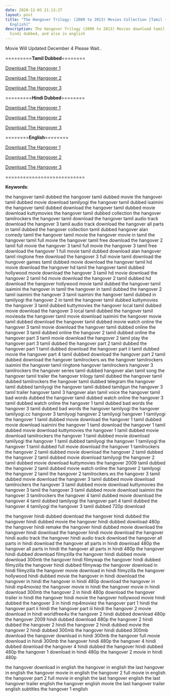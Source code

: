 ```yaml
---
date: 2020-12-03 21:13:27
layout: post
title: "The Hangover Trilogy: (2009 to 2013) Movies Collection [Tamil + Hindi +
  English]"
description: The Hangover Trilogy (2009 to 2013) Movies download tamil dubbed,
  hindi dubbed, and also in english
---
```

Movie Will Updated December 4 Please Wait..

\=========**Tamil Dubbed**========

[Download The Hangover 1](http://hd.isaiminiweb.online/)

[Download The Hangover 2](http://hd.isaiminiweb.online/)

[Download The Hangover 3](http://hd.isaiminiweb.online/)

\=========**Hindi Dubbed**========

[Download The Hangover 1](http://hd.isaiminiweb.online/)

[Download The Hangover 2](http://hd.isaiminiweb.online/)

[Download The Hangover 3](http://hd.isaiminiweb.online/)

\========**English**========

[Download The Hangover 1](http://hd.isaiminiweb.online/)

[Download The Hangover 2](http://hd.isaiminiweb.online/)

[Download The Hangover 3](http://hd.isaiminiweb.online/)

\===========================

**Keywords**:

the hangover tamil dubbed
the hangover tamil dubbed movie
the hangover tamil dubbed movie download tamilyogi
the hangover tamil dubbed isaimini
the hangover tamil dubbed download
the hangover tamil dubbed movie download kuttymovies
the hangover tamil dubbed collection
the hangover tamilrockers
the hangover tamil download
the hangover tamil audio track download
the hangover 3 tamil audio track download
the hangover all parts in tamil dubbed
the hangover collection tamil dubbed
hangover alan comedy tamil
the hangover tamil movie
the hangover movie in tamil
the hangover tamil full movie
the hangover tamil free download
the hangover 2 tamil full movie
the hangover 3 tamil full movie
the hangover 3 tamil free download
the hangover 1 full movie tamil dubbed download
alan hangover tamil ringtone free download
the hangover 3 full movie tamil download
the hungover games tamil dubbed movie download
the hangover tamil hd movie download
the hangover hd tamil
the hangover tamil dubbed hollywood movie download
the hangover 3 tamil hd movie download
the hangover 2 tamil hd movie download
the hangover 2 tamil dubbed hd download
the hangover hollywood movie tamil dubbed
the hangover tamil isaimini
the hangover in tamil
the hangover in tamil dubbed
the hangover 2 tamil isaimini
the hangover 3 tamil isaimini
the hangover tamil dubbed in tamilyogi
the hangover 2 in tamil
the hangover tamil dubbed kuttymovies
the hangover 3 tamil dubbed kuttymovies
the hangover local tamil dubbed movie download
the hangover 3 local tamil dubbed
the hangover tamil moviesda
the hangover tamil movie download isaimini
the hangover movie tamil dubbed download
the hangover tamil dubbed movie watch online
the hangover 3 tamil movie download
the hangover tamil dubbed online
the hangover 3 tamil dubbed online
the hangover 2 tamil dubbed online
the hangover part 3 tamil movie download
the hangover 2 tamil play
the hangover part 3 tamil dubbed
the hangover part 2 tamil dubbed
the hangover part 1 tamil dubbed download
the hangover part ii tamil dubbed movie
the hangover part 4 tamil dubbed download
the hangover part 2 tamil dubbed download
the hangover tamilrockers.ws
the hangover tamilrockers isaimini
the hangover tamil ringtone
hangover tamilrockers
hangover 3 tamilrockers
the hangover series tamil dubbed
hangover alan tamil song
the hangover tamil trailer
the hangover trilogy tamil dubbed
the hangover tamil dubbed tamilrockers
the hangover tamil dubbed telegram
the hangover tamil dubbed tamilyogi
the hangover tamil dubbed tamilgun
the hangover 3 tamil trailer
hangover tamil 3
hangover alan tamil voice
the hangover tamil bad words dubbed
the hangover tamil dubbed watch online
the hangover 3 tamil dubbed watch online
the hangover 1 tamil dubbed bad words
the hangover 3 tamil dubbed bad words
the hangover tamilyogi
the hangover tamilyogi.cc
hangover 3 tamilyogi
hangover 2 tamilyogi
hangover 1 tamilyogi
the hangover 1 tamil dubbed movie download
the hangover 1 tamil dubbed movie download isaimini
the hangover 1 tamil download
the hangover 1 tamil dubbed movie download kuttymovies
the hangover 1 tamil dubbed movie download tamilrockers
the hangover 1 tamil dubbed movie download tamilyogi
the hangover 1 tamil dubbed tamilyogi
the hangover 1 tamilyogi
the hangover 1 tamil dubbed full movie download
the hangover 1 tamilrockers
the hangover 2 tamil dubbed movie download
the hangover 2 tamil dubbed
the hangover 2 tamil dubbed movie download tamilyogi
the hangover 2 tamil dubbed movie download kuttymovies
the hangover 2009 tamil dubbed
the hangover 2 tamil dubbed movie watch online
the hangover 2 tamilyogi
the hangover 2 tamil
the hangover 2 tamilrockers.ws
the hangover 3 tamil dubbed movie download
the hangover 3 tamil dubbed movie download tamilrockers
the hangover 3 tamil dubbed movie download kuttymovies
the hangover 3 tamil
the hangover 3 tamil dubbed movie download isaimini
the hangover 3 tamilrockers
the hangover 4 tamil dubbed movie download
the hangover 4 tamil dubbed tamilyogi
the hangover part 4 tamil dubbed
the hangover 4 tamilyogi
the hangover 3 tamil dubbed 720p download

the hangover hindi dubbed download
the hangover hindi dubbed
the hangover hindi dubbed movie
the hangover hindi dubbed download 480p
the hangover hindi remake
the hangover hindi dubbed movie download
the hangover hindi download
the hangover hindi movie download
the hangover hindi audio track
the hangover hindi audio track download
the hangover all parts in hindi download
the hangover all parts in hindi download 480p
the hangover all parts in hindi
the hangover all parts in hindi 480p
the hangover hindi dubbed download filmyzilla
the hangover hindi dubbed movie download 300mb
the hangover hindi filmywap
the hangover hindi dubbed filmyzilla
the hangover hindi dubbed filmywap
the hangover download in hindi filmyzilla
the hangover movie download in hindi filmyzilla
the hangover hollywood hindi dubbed movie
the hangover in hindi download
the hangover in hindi
the hangover in hindi 480p download
the hangover in hindi mp4moviez
the hangover movie in hindi
the hangover movie in hindi download 300mb
the hangover 2 in hindi 480p download
the hangover trailer in hindi
the hangover hindi movie
the hangover hollywood movie hindi dubbed
the hangover 3 in hindi mp4moviez
the hangover part 1 hindi
the hangover part ii hindi
the hangover part iii hindi
the hangover 2 movie download in hindi worldfree4u
the hangover 2 hindi dubbed download 480p
the hangover 2009 hindi dubbed download 480p
the hangover 2 hindi dubbed
the hangover 2 hindi
the hangover 2 hindi dubbed movie
the hangover 2 hindi dubbed 300mb
the hangover hindi dubbed 300mb download
the hangover download in hindi 300mb
the hangover full movie download in hindi 300mb
the hangover hindi 480p
the hangover 4 hindi dubbed download
the hangover 4 hindi dubbed
the hangover hindi dubbed 480p
the hangover 1 download in hindi 480p
the hangover 2 movie in hindi 480p

the hangover download in english
the hangover in english
the last hangover in english
the hangover movie in english
the hangover 2 full movie in english
the hangover part 2 full movie in english
the last hangover english
the last hangover trailer english
the hangover english movie
the last hangover trailer english subtitles
the hangover 1 english